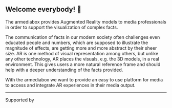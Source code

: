 ## Welcome everybody! 👋

The armediabox provides Augmented Reality models to media professionals in order to support the visualization of complex facts.

The communication of facts in our modern society often challenges even educated people and numbers, which are supposed to 
illustrate the magnitude of effects, are getting more and more abstract by their sheer size. AR is one method of visual 
representation among others, but unlike any other technology, AR places the visuals, e.g. the 3D models, in a real environment. 
This gives users a more natural reference frame and should help with a deeper understanding of the facts provided.

With the armediabox we want to provide an easy to use platform for media to access and integrate AR experiences in their media output.

_____________________________________________________________________________

Supported by


